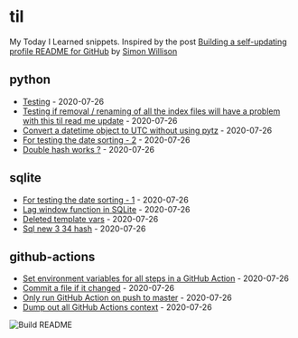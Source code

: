 # til

My Today I Learned snippets. Inspired by the post [Building a self-updating profile README for GitHub](https://simonwillison.net/2020/Jul/10/self-updating-profile-readme/) by [Simon Willison](https://github.com/simonw) 

<!-- index starts -->
## python

* [Testing](https://github.com/vidyabhandary/til/blob/master/python/test.md) - 2020-07-26
* [Testing if removal / renaming of all the index files will have a problem with this til read me update](https://github.com/vidyabhandary/til/blob/master/python/RemovedIndexFiles.md) - 2020-07-26
* [Convert a datetime object to UTC without using pytz](https://github.com/vidyabhandary/til/blob/master/python/convert-to-utc-without-pytz.md) - 2020-07-26
* [For testing the date sorting - 2](https://github.com/vidyabhandary/til/blob/master/python/python_setdefault.md) - 2020-07-26
* [Double hash works ?](https://github.com/vidyabhandary/til/blob/master/python/python_check.md) - 2020-07-26

## sqlite

* [For testing the date sorting - 1](https://github.com/vidyabhandary/til/blob/master/sqlite/sql_new_11_32.md) - 2020-07-26
* [Lag window function in SQLite](https://github.com/vidyabhandary/til/blob/master/sqlite/lag-window-function.md) - 2020-07-26
* [Deleted template vars](https://github.com/vidyabhandary/til/blob/master/sqlite/deleted_template_vars.md) - 2020-07-26
* [Sql new 3 34 hash](https://github.com/vidyabhandary/til/blob/master/sqlite/sql_new_3_24.md) - 2020-07-26

## github-actions

* [Set environment variables for all steps in a GitHub Action](https://github.com/vidyabhandary/til/blob/master/github-actions/set-environment-for-all-steps.md) - 2020-07-26
* [Commit a file if it changed](https://github.com/vidyabhandary/til/blob/master/github-actions/commit-if-file-changed.md) - 2020-07-26
* [Only run GitHub Action on push to master](https://github.com/vidyabhandary/til/blob/master/github-actions/only-master.md) - 2020-07-26
* [Dump out all GitHub Actions context](https://github.com/vidyabhandary/til/blob/master/github-actions/dump-context.md) - 2020-07-26
<!-- index ends -->

![Build README](https://github.com/vidyabhandary/til/workflows/Build%20README/badge.svg)
